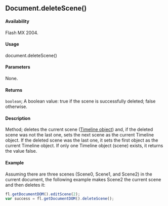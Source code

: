 ## Document.deleteScene()

#### Availability

Flash MX 2004.

#### Usage

document.deleteScene()

#### Parameters

None.

#### Returns

`boolean`; A boolean value: true if the scene is successfully deleted; false otherwise.

#### Description

Method; deletes the current scene ([Timeline object](../Timeline_object/Timeline_summary.md)) and, if the deleted scene was not the last one, sets the next scene as the current Timeline object. If the deleted scene was the last one, it sets the first object as the current Timeline object. If only one Timeline object (scene) exists, it returns the value false.

#### Example

Assuming there are three scenes (Scene0, Scene1, and Scene2) in the current document, the following example makes Scene2 the current scene and then deletes it:

```javascript
fl.getDocumentDOM().editScene(2);
var success = fl.getDocumentDOM().deleteScene();
```
